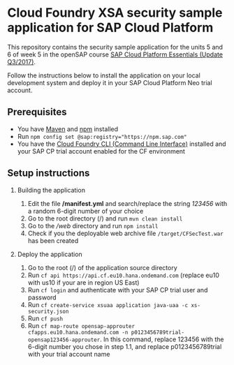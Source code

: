 # Cloud Foundry XSA security sample application for SAP Cloud Platform

This repository contains the security sample application for the units 5 and 6 of week 5 in the openSAP course [SAP Cloud Platform Essentials (Update Q3/2017)](https://open.sap.com/courses/cp1-2).

Follow the instructions below to install the application on your local development system and deploy it in your SAP Cloud Platform Neo trial account.

## Prerequisites

- You have [Maven](https://maven.apache.org/) and [npm](https://www.npmjs.com/) installed
- Run `npm config set @sap:registry="https://npm.sap.com"`
- You have the [Cloud Foundry CLI (Command Line Interface)](https://help.sap.com/viewer/65de2977205c403bbc107264b8eccf4b/Cloud/en-US/4ef907afb1254e8286882a2bdef0edf4.html) installed and your SAP CP trial account enabled for the CF environment


## Setup instructions
1. Building the application
    1. Edit the file **/manifest.yml** and search/replace the string *123456* with a random 6-digit number of your choice
    2. Go to the root directory (/) and run `mvn clean install`
    3. Go to the */web* directory and run `npm install`
    4. Check if you the deployable web archive file `/target/CFSecTest.war` has been created
    
2. Deploy the application
    1. Go to the root (/) of the application source directory
    2. Run `cf api https://api.cf.eu10.hana.ondemand.com` (replace eu10 with us10 if your are in region US East)
    3. Run `cf login` and authenticate with your SAP CP trial user and password
    4. Run `cf create-service xsuaa application java-uaa -c xs-security.json`
    5. Run `cf push`
    6. Run `cf map-route opensap-approuter cfapps.eu10.hana.ondemand.com -n p0123456789trial-opensap123456-approuter`. In this command, replace 123456 with the 6-digit number you chose in step 1.1, and replace p0123456789trial with your trial account name


